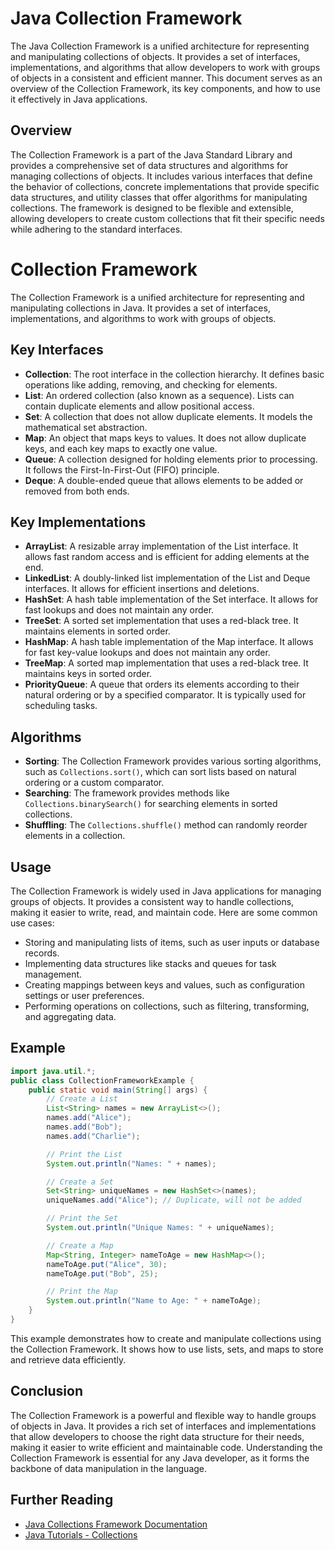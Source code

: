 # Java Collection Framework
The Java Collection Framework is a unified architecture for representing and manipulating collections of objects. It provides a set of interfaces, implementations, and algorithms that allow developers to work with groups of objects in a consistent and efficient manner. This document serves as an overview of the Collection Framework, its key components, and how to use it effectively in Java applications.
## Overview
The Collection Framework is a part of the Java Standard Library and provides a comprehensive set of data structures and algorithms for managing collections of objects. It includes various interfaces that define the behavior of collections, concrete implementations that provide specific data structures, and utility classes that offer algorithms for manipulating collections.
The framework is designed to be flexible and extensible, allowing developers to create custom collections that fit their specific needs while adhering to the standard interfaces.
# Collection Framework
The Collection Framework is a unified architecture for representing and manipulating collections in Java. It provides a set of interfaces, implementations, and algorithms to work with groups of objects.
## Key Interfaces
- **Collection**: The root interface in the collection hierarchy. It defines basic operations like adding, removing, and checking for elements.
- **List**: An ordered collection (also known as a sequence). Lists can contain duplicate elements and allow positional access.
- **Set**: A collection that does not allow duplicate elements. It models the mathematical set abstraction.
- **Map**: An object that maps keys to values. It does not allow duplicate keys, and each key maps to exactly one value.
- **Queue**: A collection designed for holding elements prior to processing. It follows the First-In-First-Out (FIFO) principle.
- **Deque**: A double-ended queue that allows elements to be added or removed from both ends.
## Key Implementations
- **ArrayList**: A resizable array implementation of the List interface. It allows fast random access and is efficient for adding elements at the end.
- **LinkedList**: A doubly-linked list implementation of the List and Deque interfaces. It allows for efficient insertions and deletions.
- **HashSet**: A hash table implementation of the Set interface. It allows for fast lookups and does not maintain any order.
- **TreeSet**: A sorted set implementation that uses a red-black tree. It maintains elements in sorted order.
- **HashMap**: A hash table implementation of the Map interface. It allows for fast key-value lookups and does not maintain any order.
- **TreeMap**: A sorted map implementation that uses a red-black tree. It maintains keys in sorted order.
- **PriorityQueue**: A queue that orders its elements according to their natural ordering or by a specified comparator. It is typically used for scheduling tasks.
## Algorithms
- **Sorting**: The Collection Framework provides various sorting algorithms, such as `Collections.sort()`, which can sort lists based on natural ordering or a custom comparator.
- **Searching**: The framework provides methods like `Collections.binarySearch()` for searching elements in sorted collections.
- **Shuffling**: The `Collections.shuffle()` method can randomly reorder elements in a collection.
## Usage
The Collection Framework is widely used in Java applications for managing groups of objects. It provides a consistent way to handle collections, making it easier to write, read, and maintain code. Here are some common use cases:
- Storing and manipulating lists of items, such as user inputs or database records.
- Implementing data structures like stacks and queues for task management.
- Creating mappings between keys and values, such as configuration settings or user preferences.
- Performing operations on collections, such as filtering, transforming, and aggregating data.
## Example
```java
import java.util.*;
public class CollectionFrameworkExample {
    public static void main(String[] args) {
        // Create a List
        List<String> names = new ArrayList<>();
        names.add("Alice");
        names.add("Bob");
        names.add("Charlie");

        // Print the List
        System.out.println("Names: " + names);

        // Create a Set
        Set<String> uniqueNames = new HashSet<>(names);
        uniqueNames.add("Alice"); // Duplicate, will not be added

        // Print the Set
        System.out.println("Unique Names: " + uniqueNames);

        // Create a Map
        Map<String, Integer> nameToAge = new HashMap<>();
        nameToAge.put("Alice", 30);
        nameToAge.put("Bob", 25);

        // Print the Map
        System.out.println("Name to Age: " + nameToAge);
    }
}
```
This example demonstrates how to create and manipulate collections using the Collection Framework. It shows how to use lists, sets, and maps to store and retrieve data efficiently.
## Conclusion
The Collection Framework is a powerful and flexible way to handle groups of objects in Java. It provides a rich set of interfaces and implementations that allow developers to choose the right data structure for their needs, making it easier to write efficient and maintainable code. Understanding the Collection Framework is essential for any Java developer, as it forms the backbone of data manipulation in the language.
## Further Reading
- [Java Collections Framework Documentation](https://docs.oracle.com/javase/8/docs/technotes/guides/collections/index.html)
- [Java Tutorials - Collections](https://docs.oracle.com/javase/tutorial/collections/index.html)